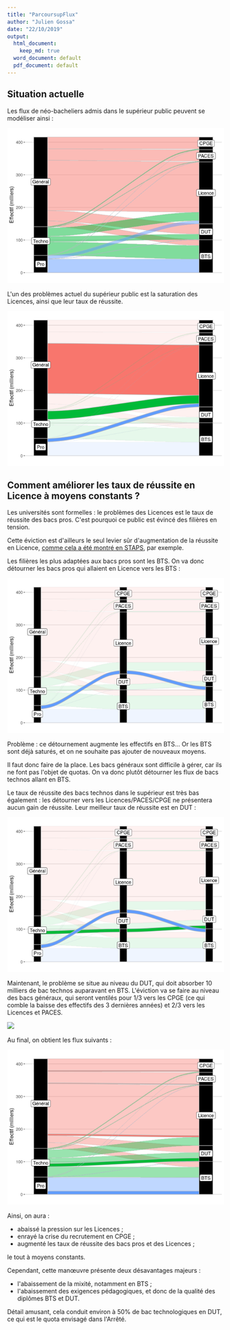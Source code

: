 ```yaml
---
title: "ParcoursupFlux"
author: "Julien Gossa"
date: "22/10/2019"
output:
  html_document: 
    keep_md: true
  word_document: default
  pdf_document: default
---
```




## Situation actuelle

Les flux de néo-bacheliers admis dans le supérieur public peuvent se modéliser ainsi :

![](parcoursupFlux_files/figure-html/flux.actuel-1.png)<!-- -->


L'un des problèmes actuel du supérieur public est la saturation des Licences, ainsi que leur taux de réussite.

![](parcoursupFlux_files/figure-html/flux.actuel.L-1.png)<!-- -->



## Comment améliorer les taux de réussite en Licence à moyens constants ?

Les universités sont formelles : le problèmes des Licences est le taux de réussite des bacs pros. C'est pourquoi ce public est évincé des filières en tension. 

Cette éviction est d'ailleurs le seul levier sûr d'augmentation de la réussite en Licence, [comme cela a été montré en STAPS](http://blog.educpros.fr/julien-gossa/2019/08/10/bilan-2018-2019-i-parcoursup-annee-2/), par exemple.

Les filières les plus adaptées aux bacs pros sont les BTS. On va donc détourner les bacs pros qui allaient en Licence vers les BTS :


![](parcoursupFlux_files/figure-html/flux.bts-1.png)<!-- -->

Problème : ce détournement augmente les effectifs en BTS... Or les BTS sont déjà saturés, et on ne souhaite pas ajouter de nouveaux moyens. 

Il faut donc faire de la place. Les bacs généraux sont difficile à gérer, car ils ne font pas l'objet de quotas. On va donc plutôt détourner les flux de bacs technos allant en BTS.

Le taux de réussite des bacs technos dans le supérieur est très bas également : les détourner vers les Licences/PACES/CPGE ne présentera aucun gain de réussite. Leur meilleur taux de réussite est en DUT :

![](parcoursupFlux_files/figure-html/flux.dut-1.png)<!-- -->

Maintenant, le problème se situe au niveau du DUT, qui doit absorber 10 milliers de bac technos auparavant en BTS. L'éviction va se faire au niveau des bacs généraux, qui seront ventilés pour 1/3 vers les CPGE (ce qui comble la baisse des effectifs des 3 dernières années) et 2/3 vers les Licences et PACES.

![](parcoursupFlux_files/figure-html/flux.aprèsdut-1.png)<!-- -->

Au final, on obtient les flux suivants :

![](parcoursupFlux_files/figure-html/flux.final-1.png)<!-- -->


Ainsi, on aura :

- abaissé la pression sur les Licences ;
- enrayé la crise du recrutement en CPGE ;
- augmenté les taux de réussite des bacs pros et des Licences ;

le tout à moyens constants. 

Cependant, cette manœuvre présente deux désavantages majeurs : 

- l'abaissement de la mixité, notamment en BTS ;
- l'abaissement des exigences pédagogiques, et donc de la qualité des diplômes BTS et DUT. 

Détail amusant, cela conduit environ à 50% de bac technologiques en DUT, ce qui est le quota envisagé dans l'Arrêté. 
